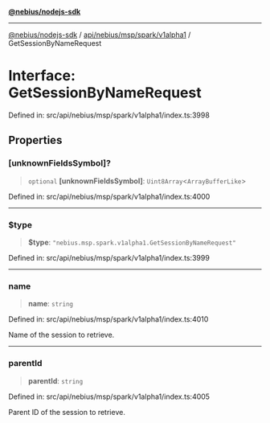 [**@nebius/nodejs-sdk**](../../../../../../README.md)

---

[@nebius/nodejs-sdk](../../../../../../README.md) / [api/nebius/msp/spark/v1alpha1](../README.md) / GetSessionByNameRequest

# Interface: GetSessionByNameRequest

Defined in: src/api/nebius/msp/spark/v1alpha1/index.ts:3998

## Properties

### \[unknownFieldsSymbol\]?

> `optional` **\[unknownFieldsSymbol\]**: `Uint8Array`\<`ArrayBufferLike`\>

Defined in: src/api/nebius/msp/spark/v1alpha1/index.ts:4000

---

### $type

> **$type**: `"nebius.msp.spark.v1alpha1.GetSessionByNameRequest"`

Defined in: src/api/nebius/msp/spark/v1alpha1/index.ts:3999

---

### name

> **name**: `string`

Defined in: src/api/nebius/msp/spark/v1alpha1/index.ts:4010

Name of the session to retrieve.

---

### parentId

> **parentId**: `string`

Defined in: src/api/nebius/msp/spark/v1alpha1/index.ts:4005

Parent ID of the session to retrieve.
